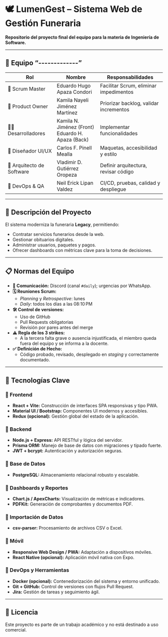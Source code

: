 # 🕊️ LumenGest – Sistema Web de Gestión Funeraria

**Repositorio del proyecto final del equipo para la materia de Ingeniería de Software.**

---

## 👥 Equipo “-------------”

| Rol                     | Nombre                                            | Responsabilidades                                   |
|-------------------------|---------------------------------------------------|-----------------------------------------------------|
| 🧭 Scrum Master         | Eduardo Hugo Apaza Condori                        | Facilitar Scrum, eliminar impedimentos              |
| 🎯 Product Owner        | Kamila Nayeli Jiménez Martínez                    | Priorizar backlog, validar incrementos              |
| 👨‍💻 Desarrolladores      | Kamila N. Jiménez (Front)<br>Eduardo H. Apaza (Back) | Implementar funcionalidades                        |
| 🎨 Diseñador UI/UX       | Carlos F. Pinell Mealla                          | Maquetas, accesibilidad y estilo                    |
| 🧱 Arquitecto de Software | Vladimir D. Gutiérrez Oropeza                    | Definir arquitectura, revisar código                |
| 🔧 DevOps & QA          | Neil Erick Lipan Valdez                           | CI/CD, pruebas, calidad y despliegue                |

---

## 📌 Descripción del Proyecto

El sistema moderniza la funeraria **Legacy**, permitiendo:

- Contratar servicios funerarios desde la web.
- Gestionar obituarios digitales.
- Administrar usuarios, paquetes y pagos.
- Ofrecer dashboards con métricas clave para la toma de decisiones.

---

## 📋 Normas del Equipo

- **📢 Comunicación:** Discord (canal `#daily`); urgencias por WhatsApp.
- **🗓️ Reuniones Scrum:**  
  - *Planning* y *Retrospective*: lunes  
  - *Daily*: todos los días a las 08:10 PM
- **🛠️ Control de versiones:**  
  - Uso de GitHub  
  - Pull Requests obligatorias  
  - Revisión por pares antes del merge
- **⚠️ Regla de los 3 strikes:**  
  - A la tercera falta grave o ausencia injustificada, el miembro queda fuera del equipo y se informa a la docente.
- **✅ Definición de Hecho:**  
  - Código probado, revisado, desplegado en *staging* y correctamente documentado.

---

## 🚀 Tecnologías Clave

### 🔹 Frontend
- **React + Vite:** Construcción de interfaces SPA responsivas y tipo PWA.
- **Material UI / Bootstrap:** Componentes UI modernos y accesibles.
- **Redux (opcional):** Gestión global del estado de la aplicación.

### 🔹 Backend
- **Node.js + Express:** API RESTful y lógica del servidor.
- **Prisma ORM:** Manejo de base de datos con migraciones y tipado fuerte.
- **JWT + bcrypt:** Autenticación y autorización seguras.

### 🔹 Base de Datos
- **PostgreSQL:** Almacenamiento relacional robusto y escalable.

### 🔹 Dashboards y Reportes
- **Chart.js / ApexCharts:** Visualización de métricas e indicadores.
- **PDFKit:** Generación de comprobantes y documentos PDF.

### 🔹 Importación de Datos
- **csv-parser:** Procesamiento de archivos CSV o Excel.

### 🔹 Móvil
- **Responsive Web Design / PWA:** Adaptación a dispositivos móviles.
- **React Native (opcional):** Aplicación móvil nativa con Expo.

### 🔹 DevOps y Herramientas
- **Docker (opcional):** Contenedorización del sistema y entorno unificado.
- **Git + GitHub:** Control de versiones con flujos Pull Request.
- **Jira:** Gestión de tareas y seguimiento ágil.

---

## 📝 Licencia

Este proyecto es parte de un trabajo académico y no está destinado a uso comercial.

